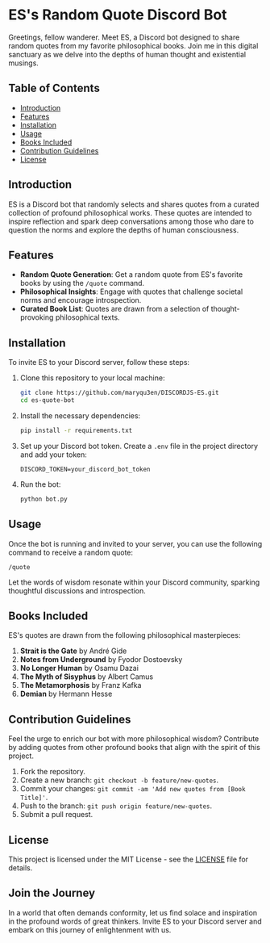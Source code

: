 # ES's Random Quote Discord Bot

Greetings, fellow wanderer. Meet ES, a Discord bot designed to share random quotes from my favorite philosophical books. Join me in this digital sanctuary as we delve into the depths of human thought and existential musings.

## Table of Contents

- [Introduction](#introduction)
- [Features](#features)
- [Installation](#installation)
- [Usage](#usage)
- [Books Included](#books-included)
- [Contribution Guidelines](#contribution-guidelines)
- [License](#license)

## Introduction

ES is a Discord bot that randomly selects and shares quotes from a curated collection of profound philosophical works. These quotes are intended to inspire reflection and spark deep conversations among those who dare to question the norms and explore the depths of human consciousness.

## Features

- **Random Quote Generation**: Get a random quote from ES's favorite books by using the `/quote` command.
- **Philosophical Insights**: Engage with quotes that challenge societal norms and encourage introspection.
- **Curated Book List**: Quotes are drawn from a selection of thought-provoking philosophical texts.

## Installation

To invite ES to your Discord server, follow these steps:

1. Clone this repository to your local machine:

    ```bash
    git clone https://github.com/maryqu3en/DISCORDJS-ES.git
    cd es-quote-bot
    ```

2. Install the necessary dependencies:

    ```bash
    pip install -r requirements.txt
    ```

3. Set up your Discord bot token. Create a `.env` file in the project directory and add your token:

    ```plaintext
    DISCORD_TOKEN=your_discord_bot_token
    ```

4. Run the bot:

    ```bash
    python bot.py
    ```

## Usage

Once the bot is running and invited to your server, you can use the following command to receive a random quote:

```plaintext
/quote
```

Let the words of wisdom resonate within your Discord community, sparking thoughtful discussions and introspection.

## Books Included

ES's quotes are drawn from the following philosophical masterpieces:

1. **Strait is the Gate** by André Gide
2. **Notes from Underground** by Fyodor Dostoevsky
3. **No Longer Human** by Osamu Dazai
4. **The Myth of Sisyphus** by Albert Camus
5. **The Metamorphosis** by Franz Kafka
6. **Demian** by Hermann Hesse

## Contribution Guidelines

Feel the urge to enrich our bot with more philosophical wisdom? Contribute by adding quotes from other profound books that align with the spirit of this project.

1. Fork the repository.
2. Create a new branch: `git checkout -b feature/new-quotes`.
3. Commit your changes: `git commit -am 'Add new quotes from [Book Title]'`.
4. Push to the branch: `git push origin feature/new-quotes`.
5. Submit a pull request.

## License

This project is licensed under the MIT License - see the [LICENSE](LICENSE) file for details.

## Join the Journey

In a world that often demands conformity, let us find solace and inspiration in the profound words of great thinkers. Invite ES to your Discord server and embark on this journey of enlightenment with us.
